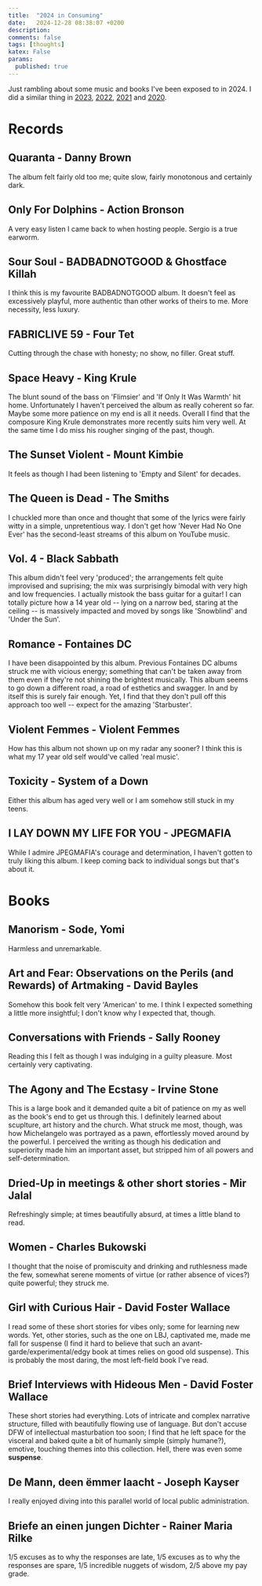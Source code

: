 ```yaml
---
title:  "2024 in Consuming"
date:   2024-12-28 08:38:07 +0200
description:
comments: false
tags: [thoughts]
katex: False
params:
  published: true
---
```


Just rambling about some music and books I've been exposed to in 2024. I did a similar thing in
[2023](https://kevinkle.in/posts/2023-12-31-2023_consuming/),
[2022](https://kevinkle.in/posts/2022-12-22-2022_consuming/),
[2021](https://kevinkle.in/posts/2021-12-28-2021_consuming/) and
[2020](https://kevinkle.in/posts/2021-01-02-2020_consuming/).

# Records

## Quaranta - Danny Brown
The album felt fairly old too me; quite slow, fairly monotonous and certainly dark.

## Only For Dolphins - Action Bronson
A very easy listen I came back to when hosting people. Sergio is a true earworm.

## Sour Soul - BADBADNOTGOOD & Ghostface Killah
I think this is my favourite BADBADNOTGOOD album. It doesn't feel as
excessively playful, more authentic than other works of theirs to me. More necessity, less luxury.

## FABRICLIVE 59 - Four Tet
Cutting through the chase with honesty; no show, no filler. Great stuff.

## Space Heavy - King Krule
The blunt sound of the bass on 'Flimsier' and 'If Only It Was Warmth' hit home.
Unfortunately I haven't perceived the album as really coherent so far. Maybe some more patience on my end is all it needs.
Overall I find that the composure King Krule demonstrates more recently suits him very well. At the same time I do miss his rougher singing of the past, though.

## The Sunset Violent - Mount Kimbie
It feels as though I had been listening to 'Empty and Silent' for decades.

## The Queen is Dead - The Smiths
I chuckled more than once and thought that some of the lyrics were fairly witty in a simple, unpretentious way.
I don't get how 'Never Had No One Ever' has the second-least streams of this album on YouTube music.

## Vol. 4 - Black Sabbath
This album didn't feel very 'produced'; the arrangements felt quite
improvised and suprising; the mix was surprisingly bimodal with very high and low
frequencies. I actually mistook the bass guitar for a guitar!
I can totally picture how a 14 year old -- lying on a narrow bed,
staring at the ceiling -- is massively impacted and moved by songs like
'Snowblind' and 'Under the Sun'.

## Romance - Fontaines DC
I have been disappointed by this album. Previous Fontaines DC albums struck me with vicious energy; something that can't be taken away
from them even if they're not shining the brightest musically. This album seems to go down a different road, a road of esthetics and swagger.
In and by itself this is surely fair enough. Yet, I find that they don't pull off this approach too well -- expect for the amazing 'Starbuster'.

## Violent Femmes - Violent Femmes
How has this album not shown up on my radar any sooner? I think this is what my 17 year old self would've called 'real music'.

## Toxicity - System of a Down
Either this album has aged very well or I am somehow still stuck in my
teens.

## I LAY DOWN MY LIFE FOR YOU - JPEGMAFIA
While I admire JPEGMAFIA's courage and determination, I haven't gotten
to truly liking this album. I keep coming back to individual songs but that's
about it.

# Books

## Manorism - Sode, Yomi
Harmless and unremarkable.

## Art and Fear: Observations on the Perils (and Rewards) of Artmaking - David Bayles
Somehow this book felt very 'American' to me. I think I expected
something a little more insightful; I don't know why I expected that, though.

## Conversations with Friends - Sally Rooney
Reading this I felt as though I was indulging in a guilty
pleasure. Most certainly very captivating.

## The Agony and The Ecstasy - Irvine Stone
This is a large book and it demanded quite a bit of patience on my as
well as the book's end to get us through this.
I definitely learned about scuplture, art history and the church. What
struck me most, though, was how Michelangelo was portrayed as a pawn,
effortlessly moved around by the powerful. I perceived the writing as
though his dedication and superiority made him an important asset, but stripped
him of all powers and self-determination.

## Dried-Up in meetings & other short stories - Mir Jalal
Refreshingly simple; at times beautifully absurd, at times a little
bland to read.

## Women - Charles Bukowski
I thought that the noise of promiscuity and drinking and ruthlesness made the few,
somewhat serene moments of virtue (or rather absence of vices?)
quite powerful; they struck me.

## Girl with Curious Hair - David Foster Wallace
I read some of these short stories for vibes only; some for learning
new words. Yet, other stories, such as the one on LBJ, captivated me,
made me fall for suspense (I find it hard to believe that such an
avant-garde/experimental/edgy book at times relies on good old
suspense).
This is probably the most daring, the most left-field book I've read.

## Brief Interviews with Hideous Men - David Foster Wallace
These short stories had everything. Lots of intricate and complex
narrative structure, filled with beautifully flowing use of
language. But don't accuse DFW of intellectual masturbation too soon;
I find that he left space for the visceral and baked quite a bit of
humanly simple (simply humane?), emotive, touching themes into this
collection. Hell, there was even some **suspense**.

## De Mann, deen ëmmer laacht - Joseph Kayser
I really enjoyed diving into this parallel world of local public administration.

## Briefe an einen jungen Dichter - Rainer Maria Rilke
1/5 excuses as to why the responses are late, 1/5 excuses as to why the responses
are spare, 1/5 incredible nuggets of wisdom, 2/5 above my pay grade.
